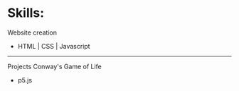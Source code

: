 # Skills:
Website creation
- HTML | CSS | Javascript
----------
Projects 
Conway's Game of Life
- p5.js

